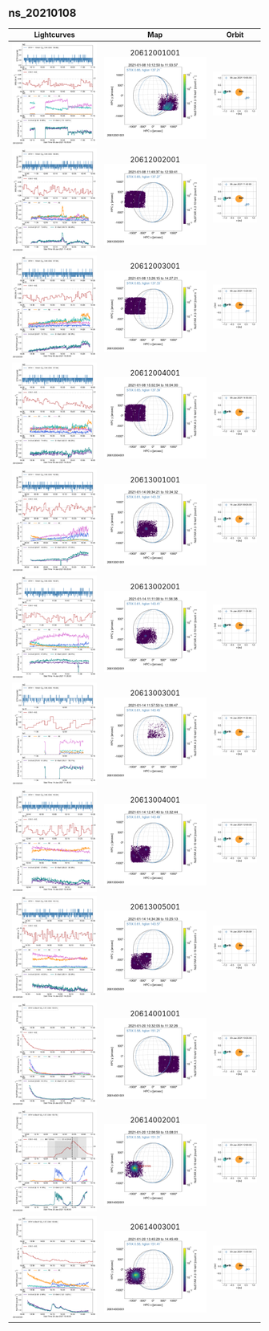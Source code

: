 ## ns_20210108
|  Lightcurves |  Map | Orbit |
|:---:|:---:|:---:|
|[![](ltc_20210108_1005_20612001001_ngs.png)](ltc_20210108_1005_20612001001_ngs.png)|20612001001<br/>[![](map_20210108_1005_20612001001_ngs.png)](map_20210108_1005_20612001001_ngs.png)|[![](orbeph_20210108_1005_20612001001_ngs.png)](orbeph_20210108_1005_20612001001_ngs.png)|
|[![](ltc_20210108_1140_20612002001_ngs.png)](ltc_20210108_1140_20612002001_ngs.png)|20612002001<br/>[![](map_20210108_1140_20612002001_ngs.png)](map_20210108_1140_20612002001_ngs.png)|[![](orbeph_20210108_1140_20612002001_ngs.png)](orbeph_20210108_1140_20612002001_ngs.png)|
|[![](ltc_20210108_1320_20612003001_ngs.png)](ltc_20210108_1320_20612003001_ngs.png)|20612003001<br/>[![](map_20210108_1320_20612003001_ngs.png)](map_20210108_1320_20612003001_ngs.png)|[![](orbeph_20210108_1320_20612003001_ngs.png)](orbeph_20210108_1320_20612003001_ngs.png)|
|[![](ltc_20210108_1455_20612004001_ngs.png)](ltc_20210108_1455_20612004001_ngs.png)|20612004001<br/>[![](map_20210108_1455_20612004001_ngs.png)](map_20210108_1455_20612004001_ngs.png)|[![](orbeph_20210108_1455_20612004001_ngs.png)](orbeph_20210108_1455_20612004001_ngs.png)|
|[![](ltc_20210114_0925_20613001001_ngs.png)](ltc_20210114_0925_20613001001_ngs.png)|20613001001<br/>[![](map_20210114_0925_20613001001_ngs.png)](map_20210114_0925_20613001001_ngs.png)|[![](orbeph_20210114_0925_20613001001_ngs.png)](orbeph_20210114_0925_20613001001_ngs.png)|
|[![](ltc_20210114_1105_20613002001_ngs.png)](ltc_20210114_1105_20613002001_ngs.png)|20613002001<br/>[![](map_20210114_1105_20613002001_ngs.png)](map_20210114_1105_20613002001_ngs.png)|[![](orbeph_20210114_1105_20613002001_ngs.png)](orbeph_20210114_1105_20613002001_ngs.png)|
|[![](ltc_20210114_1150_20613003001_ngs.png)](ltc_20210114_1150_20613003001_ngs.png)|20613003001<br/>[![](map_20210114_1150_20613003001_ngs.png)](map_20210114_1150_20613003001_ngs.png)|[![](orbeph_20210114_1150_20613003001_ngs.png)](orbeph_20210114_1150_20613003001_ngs.png)|
|[![](ltc_20210114_1240_20613004001_ngs.png)](ltc_20210114_1240_20613004001_ngs.png)|20613004001<br/>[![](map_20210114_1240_20613004001_ngs.png)](map_20210114_1240_20613004001_ngs.png)|[![](orbeph_20210114_1240_20613004001_ngs.png)](orbeph_20210114_1240_20613004001_ngs.png)|
|[![](ltc_20210114_1425_20613005001_ngs.png)](ltc_20210114_1425_20613005001_ngs.png)|20613005001<br/>[![](map_20210114_1425_20613005001_ngs.png)](map_20210114_1425_20613005001_ngs.png)|[![](orbeph_20210114_1425_20613005001_ngs.png)](orbeph_20210114_1425_20613005001_ngs.png)|
|[![](ltc_20210120_1025_20614001001_ngs.png)](ltc_20210120_1025_20614001001_ngs.png)|20614001001<br/>[![](map_20210120_1025_20614001001_ngs.png)](map_20210120_1025_20614001001_ngs.png)|[![](orbeph_20210120_1025_20614001001_ngs.png)](orbeph_20210120_1025_20614001001_ngs.png)|
|[![](ltc_20210120_1200_20614002001_ngs.png)](ltc_20210120_1200_20614002001_ngs.png)|20614002001<br/>[![](map_20210120_1200_20614002001_ngs.png)](map_20210120_1200_20614002001_ngs.png)|[![](orbeph_20210120_1200_20614002001_ngs.png)](orbeph_20210120_1200_20614002001_ngs.png)|
|[![](ltc_20210120_1340_20614003001_ngs.png)](ltc_20210120_1340_20614003001_ngs.png)|20614003001<br/>[![](map_20210120_1340_20614003001_ngs.png)](map_20210120_1340_20614003001_ngs.png)|[![](orbeph_20210120_1340_20614003001_ngs.png)](orbeph_20210120_1340_20614003001_ngs.png)|
